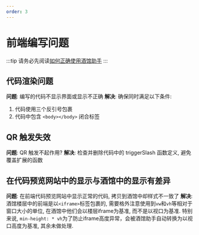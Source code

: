 ```yaml
---
order: 3
---
```


# 前端编写问题

:::tip
请务必先阅读[如何正确使用酒馆助手](/guide/基本用法/如何正确使用酒馆助手.md)
:::

## 代码渲染问题

**问题**: 编写的代码不显示界面或显示不正确
**解决**: 确保同时满足以下条件:

1. 代码使用三个反引号包裹
2. 代码中包含 `<body></body>` 闭合标签

## QR 触发失效

**问题**: QR 触发不起作用?
**解决**: 检查并删除代码中的 triggerSlash 函数定义, 避免覆盖扩展的函数

## 在代码预览网站中的显示与酒馆中的显示有差异

**问题**: 在前端代码预览网站中显示正常的代码, 拷贝到酒馆中却样式不一致了
**解决**: 酒馆楼层中的前端是以`<iframe>`标签包裹的, 需要格外注意使用到`vw`和`vh`等相对于窗口大小的单位, 在酒馆中他们会以楼层iframe为基准, 而不是以视口为基准. 特别来说, `min-height: * vh`为了防止iframe高度异常，会被酒馆助手自动转换为以视口高度为基准, 其余未做处理.
